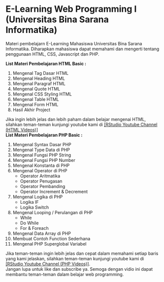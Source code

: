 # E-Learning Web Programming I (Universitas Bina Sarana Informatika)
Materi pembelajarn E-Learning Mahasiswa Universitas Bina Sarana Informatika. Diharapkan mahasiswa dapat memahami dan mengerti tentang penggunaan HTML, CSS, Javascript dan PHP.

<b>List Materi Pembelajaran HTML Basic :</b>
<ol type="1">
	<li>Mengenal Tag Dasar HTML</li>
	<li>Mengenal Heading HTML</li>
	<li>Mengenal Paragraf HTML</li>
	<li>Mengenal Quote HTML</li>
	<li>Mengenal CSS Styling HTML</li>
	<li>Mengenal Table HTML</li>
	<li>Mengenal Form HTML</li>
	<li>Hasil Akhir Project</li>
</ol>
Jika ingin lebih jelas dan lebih paham dalam belajar mengenai HTML, silahkan teman-teman kunjungi youtube kami di <a href="https://www.youtube.com/playlist?list=PLUIcLB6qFqtChleH6XRRd1dj_cHh7fPLX" target="_blank">[RStudio Youtube Channel (HTML Videos)]</a>
</br>
<b>List Materi Pembelajaran PHP Basic :</b>
<ol type="1">
	<li>Mengenal Syntax Dasar PHP</li>
	<li>Mengenal Type Data di PHP</li>
	<li>Mengenal Fungsi PHP String</li>
	<li>Mengenal Fungsi PHP Number</li>
	<li>Mengenal Konstanta di PHP</li>
	<li>Mengenal Operator di PHP
		<ul>
			<li>Operator Aritmatika</li>
			<li>Operator Penugasan</li>
			<li>Operator Pembanding</li>
			<li>Operator Increment & Decrement</li>
		</ul>
	</li>
	<li>Mengenal Logika di PHP
		<ul>
			<li>Logika IF</li>
			<li>Logika Switch</li>
		</ul>
	</li>
	<li>Mengenal Looping / Perulangan di PHP
		<ul>
			<li>While</li>
			<li>Do While</li>
			<li>For & Foreach</li>
		</ul>
	</li>
	<li>Mengenal Data Array di PHP</li>
	<li>Membuat Contoh Function Sederhana</li>
	<li>Mengenal PHP Superglobal Variabel</li>
</ol>
Jika teman-teman ingin lebih jelas dan cepat dalam memahami setiap baris yang kami jelaskan, silahkan teman-teman kunjungi youtube kami di <a href="https://www.youtube.com/playlist?list=PLUIcLB6qFqtC2qV1dDekmmYdi-sqWwydS">[RStudio Youtube Channel (PHP Videos)]</a>. 
</br>Jangan lupa untuk like dan subscribe ya.
Semoga dengan vidio ini dapat membantu teman-teman dalam belajar web programming.